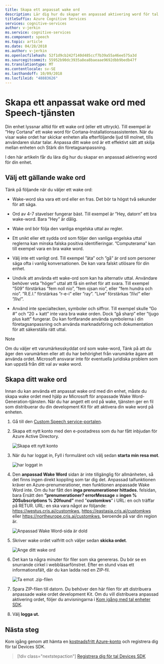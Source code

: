 ```yaml
---
title: Skapa ett anpassat wake ord
description: Lär dig hur du skapar en anpassad aktivering word för tal enheter SDK.
titleSuffix: Azure Cognitive Services
services: cognitive-services
author: v-jerkin
ms.service: cognitive-services
ms.component: speech
ms.topic: article
ms.date: 04/28/2018
ms.author: v-jerkin
ms.openlocfilehash: 52f1d9cb242f140d485ccf7b39a55a46ee575a3d
ms.sourcegitcommit: 55952b90dc3935a8ea8baeaae9692dbb9bedb47f
ms.translationtype: MT
ms.contentlocale: sv-SE
ms.lasthandoff: 10/09/2018
ms.locfileid: "48883626"
---
```

# <a name="create-a-custom-wake-word-by-using-the-speech-service"></a>Skapa ett anpassat wake ord med Speech-tjänsten

Din enhet lyssnar alltid för ett wake ord (eller ett uttryck). Till exempel är ”Hey Cortana” ett wake word för Cortana-Installationsassistenten. När du visar wake ordet har skickar enheten alla efterföljande ljud till molnet, tills användaren slutar talar. Anpassa ditt wake ord är ett effektivt sätt att skilja mellan enheten och Stärk din företagsanpassning.

I den här artikeln får du lära dig hur du skapar en anpassad aktivering word för din enhet.

## <a name="choose-an-effective-wake-word"></a>Välj ett gällande wake ord

Tänk på följande när du väljer ett wake ord:

* Wake-word ska vara ett ord eller en fras. Det bör ta högst två sekunder för att säga.

* Ord av 4-7 stavelser fungerar bäst. Till exempel är ”Hey, datorn” ett bra wake-word. Bara ”Hey” är dålig.

* Wake ord bör följa den vanliga engelska uttal av regler.

* Ett unikt eller ett sydda ord som följer den vanliga engelska uttal reglerna kan minska falska positiva identifieringar. ”Computerama” kan till exempel vara en bra wake word.

* Välj inte ett vanligt ord. Till exempel ”äta” och ”gå” är ord som personer säga ofta i vanlig konversationen. De kan vara falskt utlösare för din enhet.

* Undvik att använda ett wake-ord som kan ha alternativ uttal. Användare behöver veta ”höger” uttal att få sin enhet för att svara. Till exempel ”509” förstärkas ”fem noll nio”, ”fem ojsan nio”, eller ”fem hundra och nio”. ”R.E.I.” förstärkas ”r-e-i” eller ”ray”. ”Live” förstärkas ”/līv/” eller ”/liv/”.

* Använd inte specialtecken, symboler och siffror. Till exempel skulle ”Go #” och ”20 + katt” inte vara bra wake orden. Dock ”gå sharp” eller ”tjugo plus katt” fungerar. Du kan fortfarande använda symbolerna i din företagsanpassning och använda marknadsföring och dokumentation för att säkerställa rätt uttal.

> [!NOTE]
> Om du väljer ett varumärkesskyddat ord som wake-word, Tänk på att du äger den varumärken eller att du har behörighet från varumärke ägare att använda ordet. Microsoft ansvarar inte för eventuella juridiska problem som kan uppstå från ditt val av wake word.

## <a name="create-your-wake-word"></a>Skapa ditt wake ord

Innan du kan använda ett anpassat wake ord med din enhet, måste du skapa wake ordet med hjälp av Microsoft för anpassade Wake Word-Generation-tjänsten. När du har angett ett ord på wake, tjänsten ger en fil som distribuerar du din development Kit för att aktivera din wake word på enheten.

1. Gå till den [Custom Speech service-portalen](https://cris.ai/).

1. Skapa ett nytt konto med den e-postadress som du har fått inbjudan för Azure Active Directory. 

    ![Skapa ett nytt konto](media/speech-devices-sdk/wake-word-1.png)
 
1.  När du har loggat in, Fyll i formuläret och välj sedan **starta min resa mot**.

    ![har loggat in](media/speech-devices-sdk/wake-word-3.png)
 
1. Den **anpassad Wake Word** sidan är inte tillgänglig för allmänheten, så det finns ingen direkt koppling som tar dig det. Anpassad talfunktionen kräver en Azure-prenumerationer, men funktionen anpassade Wake Word inte. Om du har fått den **inga prenumerationer hittades.** felsidan, bara Ersätt den **”prenumerationer? errorMessage = ingen % 20Subscriptions % 20found”** med ”**customkws**” i URL: en och träffar på RETUR. URL: en ska vara något av följande: https://westus.cris.ai/customkws, https://eastasia.cris.ai/customkws eller https://northeurope.cris.ai/customkws, beroende på var din region är.

    ![Anpassad Wake Word-sida är dold](media/speech-devices-sdk/wake-word-4.png)
 
1. Skriver wake ordet valfritt och väljer sedan **skicka ordet**.

    ![Ange ditt wake ord](media/speech-devices-sdk/wake-word-5.png)
 
1. Det kan ta några minuter för filer som ska genereras. Du bör se en snurrande cirkel i webbläsarfönstret. Efter en stund visas ett informationsfält, där du kan ladda ned en ZIP-fil.

    ![Ta emot .zip-filen](media/speech-devices-sdk/wake-word-6.png)

1. Spara ZIP-filen till datorn. Du behöver den här filen för att distribuera anpassade wake ordet development Kit. Om du vill distribuera anpassad aktivering ordet, följer du anvisningarna i [Kom igång med tal enheter SDK](speech-devices-sdk-qsg.md).

1. Välj **logga ut.**

## <a name="next-steps"></a>Nästa steg

Kom igång genom att hämta en [kostnadsfritt Azure-konto](https://azure.microsoft.com/free/) och registrera dig för tal Devices SDK.

> [!div class="nextstepaction"]
> [Registrera dig för tal Devices SDK](get-speech-devices-sdk.md)

